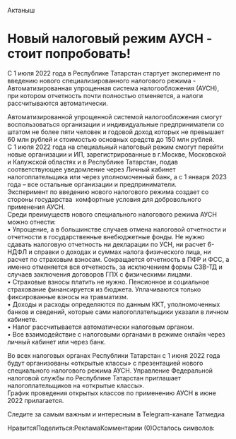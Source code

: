 Актаныш
# Новый налоговый режим АУСН - стоит попробовать!

С 1 июля 2022 года в Республике Татарстан стартует
эксперимент по введению нового специализированного
налогового режима - Автоматизированная упрощенная
система налогообложения (АУСН), при котором отчетность
почти полностью отменяется, а налоги рассчитываются
автоматически.

Автоматизированной упрощенной системой налогообложения
смогут воспользоваться организации и индивидуальные
предприниматели со штатом не более пяти человек
и годовой доход которых не превышает 60 млн рублей
и стоимостью основных средств до 150 млн рублей.  
С 1 июля 2022 года на специальный налоговый режим
смогут перейти новые организации и ИП,
зарегистрированные в г.Москве, Московской и
Калужской областях и в Республике Татарстан,
подав соответствующее уведомление через Личный
кабинет налогоплательщика или через уполномоченный
банк, а с 1 января 2023 года – все остальные организации
и предприниматели.  
Эксперимент по введению нового налогового режима
создает со стороны государства  комфортные
условия для добровольного применения АУСН.  
Среди преимуществ нового специального налогового
режима АУСН можно отнести:  
• Упрощение, а в большинстве случаев отмена
налоговой отчетности и отчетности в государственные
внебюджетные фонды. Не нужно сдавать налоговую
отчетность ни декларации по УСН, ни расчет 6-НДФЛ
и справки о доходах и суммах налога физического
лица, ни расчет по страховым взносам. Сокращается
отчетность в ПФР и ФСС, а именно отменяется вся
отчетность, за исключением формы СЗВ-ТД и случаев
заключения договоров ГПХ с физическими лицами.  
• Страховые взносы платить не нужно. Пенсионное
и социальное страхование финансируется из бюджета.
Уплачиваются только фиксированные взносы на
травматизм.  
• Доходы и расходы определяются по данным ККТ,
уполномоченных банков и сведений, которые сами
налогоплательщики указали в личном кабинете.   
• Налог рассчитывается автоматически налоговым
органом.  
• Все взаимодействие с налоговыми органами
в режиме онлайн через личный кабинет или через
банк. 

Во всех налоговых органах Республики Татарстан
с 1 июня 2022 года будут организованы «открытые
классы» с презентацией нового специального
налогового режима АУСН. Управление Федеральной
налоговой службы по Республике Татарстан приглашает
налогоплательщиков на «открытые классы».  
График проведения открытых классов по применению
АУСН в июне 2022 прилагается.

Следите за самым важным и интересным в Telegram-канале
Татмедиа

НравитсяПоделиться:РекламаКомментарии (0)Осталось
символов:
